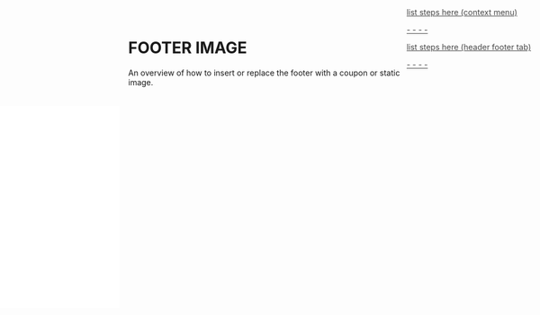 # FOOTER IMAGE

An overview of how to insert or replace the footer with a coupon or static image.

<html>
    <div style="position:relative;width:fit-content;height:fit-content;">
        <a style="position:absolute;top:20px;right:1rem;opacity:0.8;" href="../media/FooterImage_edited.mp4"/>
        <iframe autoplay allow="autoplay;" allowfullscreen style="border:none" src="../media/FooterImage_edited.mp4" width="640" height="360"></iframe>
    </div>
</html>

<p>list steps here (context menu)</p>
-
-
-
-

<p>list steps here (header footer tab)</p>
-
-
-
-